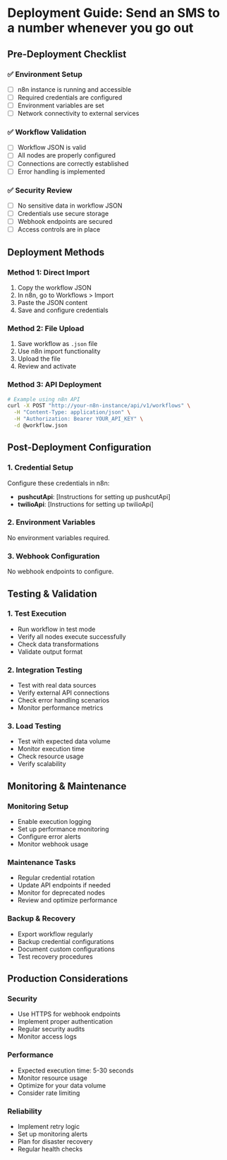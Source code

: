 # Deployment Guide: Send an SMS to a number whenever you go out

## Pre-Deployment Checklist

### ✅ Environment Setup
- [ ] n8n instance is running and accessible
- [ ] Required credentials are configured
- [ ] Environment variables are set
- [ ] Network connectivity to external services

### ✅ Workflow Validation
- [ ] Workflow JSON is valid
- [ ] All nodes are properly configured
- [ ] Connections are correctly established
- [ ] Error handling is implemented

### ✅ Security Review
- [ ] No sensitive data in workflow JSON
- [ ] Credentials use secure storage
- [ ] Webhook endpoints are secured
- [ ] Access controls are in place

## Deployment Methods

### Method 1: Direct Import
1. Copy the workflow JSON
2. In n8n, go to Workflows > Import
3. Paste the JSON content
4. Save and configure credentials

### Method 2: File Upload
1. Save workflow as `.json` file
2. Use n8n import functionality
3. Upload the file
4. Review and activate

### Method 3: API Deployment
```bash
# Example using n8n API
curl -X POST "http://your-n8n-instance/api/v1/workflows" \
  -H "Content-Type: application/json" \
  -H "Authorization: Bearer YOUR_API_KEY" \
  -d @workflow.json
```

## Post-Deployment Configuration

### 1. Credential Setup
Configure these credentials in n8n:
- **pushcutApi**: [Instructions for setting up pushcutApi]
- **twilioApi**: [Instructions for setting up twilioApi]

### 2. Environment Variables
No environment variables required.

### 3. Webhook Configuration
No webhook endpoints to configure.

## Testing & Validation

### 1. Test Execution
- Run workflow in test mode
- Verify all nodes execute successfully
- Check data transformations
- Validate output format

### 2. Integration Testing
- Test with real data sources
- Verify external API connections
- Check error handling scenarios
- Monitor performance metrics

### 3. Load Testing
- Test with expected data volume
- Monitor execution time
- Check resource usage
- Verify scalability

## Monitoring & Maintenance

### Monitoring Setup
- Enable execution logging
- Set up performance monitoring
- Configure error alerts
- Monitor webhook usage

### Maintenance Tasks
- Regular credential rotation
- Update API endpoints if needed
- Monitor for deprecated nodes
- Review and optimize performance

### Backup & Recovery
- Export workflow regularly
- Backup credential configurations
- Document custom configurations
- Test recovery procedures

## Production Considerations

### Security
- Use HTTPS for webhook endpoints
- Implement proper authentication
- Regular security audits
- Monitor access logs

### Performance
- Expected execution time: 5-30 seconds
- Monitor resource usage
- Optimize for your data volume
- Consider rate limiting

### Reliability
- Implement retry logic
- Set up monitoring alerts
- Plan for disaster recovery
- Regular health checks

